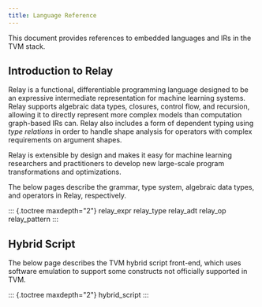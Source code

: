 ```yaml
---
title: Language Reference
---
```


This document provides references to embedded languages and IRs in the
TVM stack.

## Introduction to Relay

Relay is a functional, differentiable programming language designed to
be an expressive intermediate representation for machine learning
systems. Relay supports algebraic data types, closures, control flow,
and recursion, allowing it to directly represent more complex models
than computation graph-based IRs can. Relay also includes a form of
dependent typing using *type relations* in order to handle shape
analysis for operators with complex requirements on argument shapes.

Relay is extensible by design and makes it easy for machine learning
researchers and practitioners to develop new large-scale program
transformations and optimizations.

The below pages describe the grammar, type system, algebraic data types,
and operators in Relay, respectively.

::: {.toctree maxdepth="2"}
relay_expr relay_type relay_adt relay_op relay_pattern
:::

## Hybrid Script

The below page describes the TVM hybrid script front-end, which uses
software emulation to support some constructs not officially supported
in TVM.

::: {.toctree maxdepth="2"}
hybrid_script
:::
